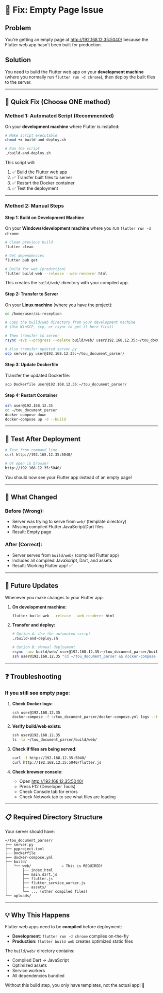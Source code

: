 # 🔧 Fix: Empty Page Issue

## Problem
You're getting an empty page at http://192.168.12.35:5040/ because the Flutter web app hasn't been built for production.

## Solution

You need to build the Flutter web app on your **development machine** (where you normally run `flutter run -d chrome`), then deploy the built files to the server.

---

## 🚀 Quick Fix (Choose ONE method)

### Method 1: Automated Script (Recommended)

On your **development machine** where Flutter is installed:

```bash
# Make script executable
chmod +x build-and-deploy.sh

# Run the script
./build-and-deploy.sh
```

This script will:
1. ✅ Build the Flutter web app
2. ✅ Transfer built files to server
3. ✅ Restart the Docker container
4. ✅ Test the deployment

---

### Method 2: Manual Steps

#### Step 1: Build on Development Machine

On your **Windows/development machine** where you run `flutter run -d chrome`:

```bash
# Clean previous build
flutter clean

# Get dependencies
flutter pub get

# Build for web (production)
flutter build web --release --web-renderer html
```

This creates the `build/web/` directory with your compiled app.

#### Step 2: Transfer to Server

On your **Linux machine** (where you have the project):

```bash
cd /home/user/ai-reception

# Copy the build/web directory from your development machine
# (Use WinSCP, scp, or rsync to get it here first)

# Then transfer to server
rsync -avz --progress --delete build/web/ user@192.168.12.35:~/tou_document_parser/build/web/

# Also transfer updated server.py
scp server.py user@192.168.12.35:~/tou_document_parser/
```

#### Step 3: Update Dockerfile

Transfer the updated Dockerfile:
```bash
scp Dockerfile user@192.168.12.35:~/tou_document_parser/
```

#### Step 4: Restart Container

```bash
ssh user@192.168.12.35
cd ~/tou_document_parser
docker-compose down
docker-compose up -d --build
```

---

## 🧪 Test After Deployment

```bash
# Test from command line
curl http://192.168.12.35:5040/

# Or open in browser
http://192.168.12.35:5040/
```

You should now see your Flutter app instead of an empty page!

---

## 📝 What Changed

### Before (Wrong):
- Server was trying to serve from `web/` (template directory)
- Missing compiled Flutter JavaScript/Dart files
- Result: Empty page

### After (Correct):
- Server serves from `build/web/` (compiled Flutter app)
- Includes all compiled JavaScript, Dart, and assets
- Result: Working Flutter app! ✅

---

## 🔄 Future Updates

Whenever you make changes to your Flutter app:

1. **On development machine:**
   ```bash
   flutter build web --release --web-renderer html
   ```

2. **Transfer and deploy:**
   ```bash
   # Option A: Use the automated script
   ./build-and-deploy.sh

   # Option B: Manual deployment
   rsync -avz build/web/ user@192.168.12.35:~/tou_document_parser/build/web/
   ssh user@192.168.12.35 "cd ~/tou_document_parser && docker-compose restart"
   ```

---

## ❓ Troubleshooting

### If you still see empty page:

1. **Check Docker logs:**
   ```bash
   ssh user@192.168.12.35
   docker-compose -f ~/tou_document_parser/docker-compose.yml logs --tail=50
   ```

2. **Verify build/web exists:**
   ```bash
   ssh user@192.168.12.35
   ls -la ~/tou_document_parser/build/web/
   ```

3. **Check if files are being served:**
   ```bash
   curl -I http://192.168.12.35:5040/
   curl http://192.168.12.35:5040/flutter.js
   ```

4. **Check browser console:**
   - Open http://192.168.12.35:5040/
   - Press F12 (Developer Tools)
   - Check Console tab for errors
   - Check Network tab to see what files are loading

---

## 📋 Required Directory Structure

Your server should have:

```
~/tou_document_parser/
├── server.py
├── pyproject.toml
├── Dockerfile
├── docker-compose.yml
├── build/
│   └── web/              ← This is REQUIRED!
│       ├── index.html
│       ├── main.dart.js
│       ├── flutter.js
│       ├── flutter_service_worker.js
│       ├── assets/
│       └── ... (other compiled files)
└── uploads/
```

---

## 💡 Why This Happens

Flutter web apps need to be **compiled** before deployment:

- **Development**: `flutter run -d chrome` compiles on-the-fly
- **Production**: `flutter build web` creates optimized static files

The `build/web/` directory contains:
- Compiled Dart → JavaScript
- Optimized assets
- Service workers
- All dependencies bundled

Without this build step, you only have templates, not the actual app! 🎯
